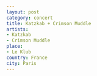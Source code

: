 ```yaml
---
layout: post
category: concert
title: Katzkab + Crimson Muddle
artists: 
- Katzkab
- Crimson Muddle
place: 
- Le Klub
country: France
city: Paris
---
```


